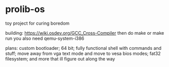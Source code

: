 # prolib-os

toy project for curing boredom

building: https://wiki.osdev.org/GCC_Cross-Compiler
then do make or make run
you also need qemu-system-i386

plans:
custom bootloader; 
64 bit; 
fully functional shell with commands and stuff; 
move away from vga text mode and move to vesa bios modes; 
fat32 filesystem; 
and more that ill figure out along the way
